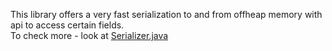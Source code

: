 This library offers a very fast serialization to and from offheap memory with api to access certain fields.  
To check more - look at [Serializer.java](https://github.com/kondratovich/machariel/blob/master/src/main/java/kondratovich/offheap/core/serialization/Serializer.java)
